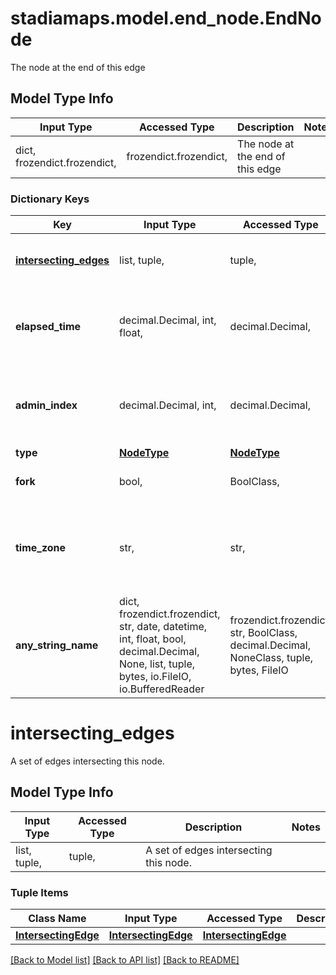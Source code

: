 # stadiamaps.model.end_node.EndNode

The node at the end of this edge

## Model Type Info
Input Type | Accessed Type | Description | Notes
------------ | ------------- | ------------- | -------------
dict, frozendict.frozendict,  | frozendict.frozendict,  | The node at the end of this edge | 

### Dictionary Keys
Key | Input Type | Accessed Type | Description | Notes
------------ | ------------- | ------------- | ------------- | -------------
**[intersecting_edges](#intersecting_edges)** | list, tuple,  | tuple,  | A set of edges intersecting this node. | [optional] 
**elapsed_time** | decimal.Decimal, int, float,  | decimal.Decimal,  | The elapsed time along the path to arrive at this node. | [optional] value must be a 64 bit float
**admin_index** | decimal.Decimal, int,  | decimal.Decimal,  | The index into the &#x60;admins&#x60; list in which this node lies. | [optional] 
**type** | [**NodeType**](NodeType.md) | [**NodeType**](NodeType.md) |  | [optional] 
**fork** | bool,  | BoolClass,  | True if this node is a fork. | [optional] 
**time_zone** | str,  | str,  | The canonical TZDB identifier for the node&#x27;s time zone. | [optional] 
**any_string_name** | dict, frozendict.frozendict, str, date, datetime, int, float, bool, decimal.Decimal, None, list, tuple, bytes, io.FileIO, io.BufferedReader | frozendict.frozendict, str, BoolClass, decimal.Decimal, NoneClass, tuple, bytes, FileIO | any string name can be used but the value must be the correct type | [optional]

# intersecting_edges

A set of edges intersecting this node.

## Model Type Info
Input Type | Accessed Type | Description | Notes
------------ | ------------- | ------------- | -------------
list, tuple,  | tuple,  | A set of edges intersecting this node. | 

### Tuple Items
Class Name | Input Type | Accessed Type | Description | Notes
------------- | ------------- | ------------- | ------------- | -------------
[**IntersectingEdge**](IntersectingEdge.md) | [**IntersectingEdge**](IntersectingEdge.md) | [**IntersectingEdge**](IntersectingEdge.md) |  | 

[[Back to Model list]](../../README.md#documentation-for-models) [[Back to API list]](../../README.md#documentation-for-api-endpoints) [[Back to README]](../../README.md)

